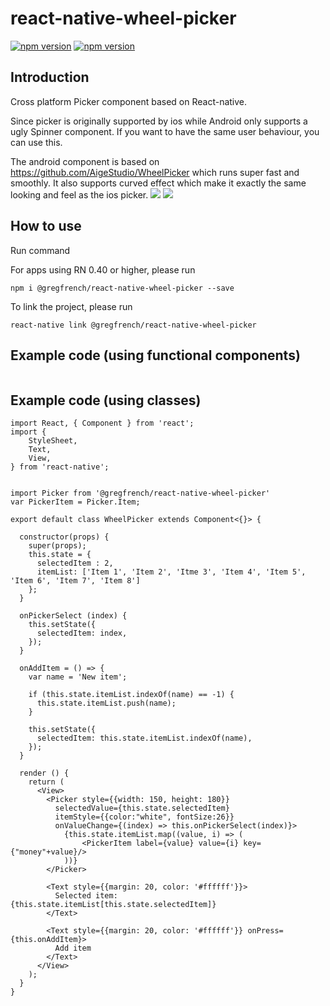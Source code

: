 # react-native-wheel-picker
[![npm version](http://img.shields.io/npm/v/react-native-wheel-picker.svg?style=flat-square)](https://npmjs.org/package/react-native-wheel-picker "View this project on npm")
[![npm version](http://img.shields.io/npm/dm/react-native-wheel-picker.svg?style=flat-square)](https://npmjs.org/package/react-native-wheel-picker "View this project on npm")

## Introduction
Cross platform Picker component based on React-native.

Since picker is originally supported by ios while Android only supports a ugly Spinner component. If you want to have the same user behaviour, you can use this.

The android component is based on https://github.com/AigeStudio/WheelPicker which runs super fast and smoothly. It also supports curved effect which make it exactly the same looking and feel as the ios picker.
![](https://raw.githubusercontent.com/lesliesam/react-native-wheel-picker/master/demo.gif)
![](https://raw.githubusercontent.com/lesliesam/react-native-wheel-picker/master/demo_android.gif)

## How to use

Run command

For apps using RN 0.40 or higher, please run
```
npm i @gregfrench/react-native-wheel-picker --save
```
To link the project, please run
```
react-native link @gregfrench/react-native-wheel-picker
```

## Example code (using functional components)
```

```
## Example code (using classes)
```
import React, { Component } from 'react';
import {
    StyleSheet,
    Text,
    View,
} from 'react-native';


import Picker from '@gregfrench/react-native-wheel-picker'
var PickerItem = Picker.Item;

export default class WheelPicker extends Component<{}> {

  constructor(props) {
    super(props);
    this.state = {
      selectedItem : 2,
      itemList: ['Item 1', 'Item 2', 'Itme 3', 'Item 4', 'Item 5', 'Item 6', 'Item 7', 'Item 8']
    };
  }
  
  onPickerSelect (index) {
    this.setState({
      selectedItem: index,
    });
  }

  onAddItem = () => {
    var name = 'New item';

    if (this.state.itemList.indexOf(name) == -1) {
      this.state.itemList.push(name);
    }

    this.setState({
      selectedItem: this.state.itemList.indexOf(name),
    });
  }

  render () {
    return (
      <View>
        <Picker style={{width: 150, height: 180}}
          selectedValue={this.state.selectedItem}
          itemStyle={{color:"white", fontSize:26}}
          onValueChange={(index) => this.onPickerSelect(index)}>
            {this.state.itemList.map((value, i) => (
                <PickerItem label={value} value={i} key={"money"+value}/>
            ))}
        </Picker>

        <Text style={{margin: 20, color: '#ffffff'}}>
          Selected item: {this.state.itemList[this.state.selectedItem]}
        </Text>

        <Text style={{margin: 20, color: '#ffffff'}} onPress={this.onAddItem}>
          Add item
        </Text>
      </View>
    );
  }
}
```
